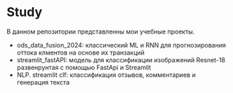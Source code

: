 # Study
В данном репозитории представленны мои учебные проекты.

- ods_data_fusion_2024: классический ML и RNN для прогнозирования оттока клментов на основе их транзакций
- streamlit_fastAPI: модель для классификации изображений Resnet-18 развенрунтая с помощью FastApi и Streamlit
- NLP. streamlit clf: классификация отзывов, комментариев и генерация текста
